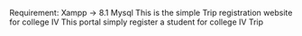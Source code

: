 Requirement:
Xampp -> 8.1
Mysql
This is the simple Trip registration website for college IV 
This portal simply register a student for college IV Trip 
